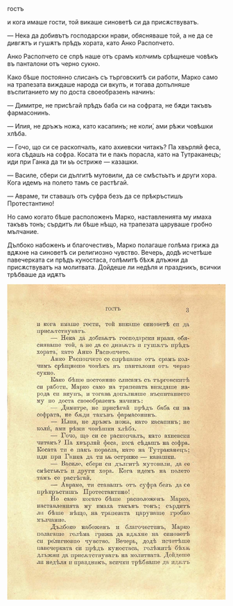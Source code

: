 ﻿гостъ

и кога имаше гости, той викаше синоветѣ си да присѫствуватъ.

— Нека да добивътъ господарски нрави, обясняваше той, а не да се дивгѫтъ и гушѫтъ прѣдъ хората, като Анко Распопчето.

Анко Распопчето се спрѣ наше отъ срамъ колчимъ срѣщнеше човѣкъ въ панталони отъ черно сукно.

Како бѣше постоянно слисанъ съ търговскитѣ си работи, Марко само на трапезата виждаше народа си вкупъ, и тогава допълняше въспитанието му по доста своеобразенъ начинъ:

— Димитре, не присѣгай прѣдъ баба си на софрата, не бѫди такъвъ фармасонинъ.

— Илия, не дръжъ ножа, като касапинъ; не коли́, ами рѣжи човѣшки хлѣба.

— Гочо, що си се раскопчалъ, като ахиевски читакъ? Па хвърляй феса, кога сѣдашъ на софра. Косата ти е пакъ порасла, като на Тутраканецъ; иди при Ганка да ти ьъ остриже — казашки.

— Василе, сбери си дългитѣ мутовили, да се смѣстьътъ и други хора. Кога идемъ на полето тамъ се растѣгай.

— Авраме, ти ставашъ отъ суфра безъ да се прѣкръстишъ Протестантино!

Но само когато бѣше расположенъ Марко, наставленията му имаха такъвъ тонъ; сърдитъ ли бѣше нѣщо, на трапезата царуваше гробно мълчание.

Дълбоко набоженъ и благочестивъ, Марко полагаше голѣма грижа да вдѫхне на синоветѣ си религиозно чувство. Вечерь, додѣ исчетѣше павечерката си прѣдъ куностаса, голѣмитѣ бѣхѫ длъжни да присѫствуватъ на молитвата. Дойдеше ли недѣля и праздникъ, всички трѣбваше да идѫтъ

![original](images/010.jpg)


